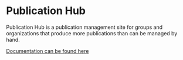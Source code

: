 # Publication Hub

Publication Hub is a publication management site for groups and organizations that produce more publications than can be managed by hand.


[Documentation can be found here](https://aims-group.github.io/publication-site/)
